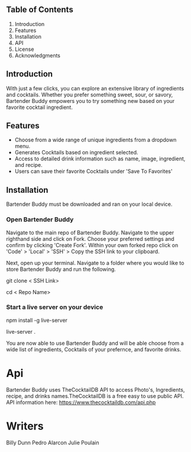 ## Table of Contents

1. Introduction
2. Features
3. Installation
4. API
5. License
6. Acknowledgments

## Introduction

With just a few clicks, you can explore an extensive library of ingredients and cocktails. Whether you prefer something sweet, sour, or savory, Bartender Buddy empowers you to try something new based on your favorite cocktail ingredient.

## Features

- Choose from a wide range of unique ingredients from a dropdown menu.
- Generates Cocktails based on ingredient selected.
- Access to detailed drink information such as name, image, ingredient, and recipe.
- Users can save their favorite Cocktails under 'Save To Favorites'

## Installation

Bartender Buddy must be downloaded and ran on your local device.

### Open Bartender Buddy

Navigate to the main repo of Bartender Buddy. Navigate to the upper righthand side and click on Fork. Choose your preferred settings and confirm by clicking 'Create Fork'. Within your own forked repo click on 'Code' > 'Local' > 'SSH' > Copy the SSH link to your clipboard.

Next, open up your terminal. Navigate to a folder where you would like to store Bartender Buddy and run the following.

git clone < SSH Link>

cd < Repo Name>

### Start a live server on your device

npm install -g live-server

live-server .

You are now able to use Bartender Buddy and will be able choose from a wide list of ingredients, Cocktails of your prefernce, and favorite drinks.

# Api

Bartender Buddy uses TheCocktailDB API to access Photo's, Ingredients, recipe, and drinks names.TheCocktailDB is a free easy to use public API.
API information here: https://www.thecocktaildb.com/api.php

# Writers

Billy Dunn
Pedro Alarcon
Julie Poulain